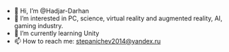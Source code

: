 - 👋 Hi, I’m @Hadjar-Darhan
- 👀 I’m interested in PC, science, virtual reality and augmented reality, AI, gaming industry.
- 🌱 I’m currently learning Unity
- 📫 How to reach me: stepanichev2014@yandex.ru


<!---
Hadjar-Darhan/Hadjar-Darhan is a ✨ special ✨ repository because its `README.md` (this file) appears on your GitHub profile.
You can click the Preview link to take a look at your changes.
--->
